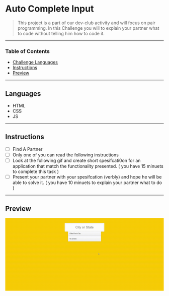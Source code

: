 
# Auto Complete Input

> This project is a part of our dev-club activity and will focus on pair programming. In this Challenge you will to explain your partner what to code without telling him how to code it.

---

### Table of Contents

- [Challenge Languages](#Languages)
- [Instructions](#Instructions)
- [Preview](#Preview)

---

## Languages

* HTML
* CSS
* JS

---

## Instructions

- [ ] Find A Partner
- [ ] Only one of you can read the following instructions
- [ ] Look at the following gif and create short spesifcati0on for an application that match the functionality presented. ( you have 15 minuets to complete this task )
- [ ] Present your partner with your spesifcation (verbly) and hope he will be able to solve it. ( you have 10 minuets to explain your partner what to do ) 

---

## Preview

![!previewGif](./preview.gif)


